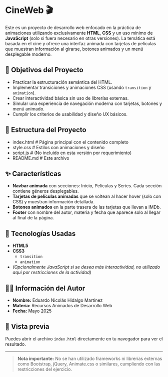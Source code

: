 # CineWeb 🎬

Este es un proyecto de desarrollo web enfocado en la práctica de animaciones utilizando exclusivamente **HTML**, **CSS** y un uso mínimo de **JavaScript** (solo si fuera necesario en otras versiones). La temática está basada en el cine y ofrece una interfaz animada con tarjetas de películas que muestran información al girarse, botones animados y un menú desplegable moderno.

## 🎯 Objetivos del Proyecto

- Practicar la estructuración semántica del HTML.
- Implementar transiciones y animaciones CSS (usando `transition` y `animation`).
- Crear interactividad básica sin uso de librerías externas.
- Simular una experiencia de navegación moderna con tarjetas, botones y menú animado.
- Cumplir los criterios de usabilidad y diseño UX básicos.

## 📁 Estructura del Proyecto

- index.html # Página principal con el contenido completo
- style.css # Estilos con animaciones y diseño
- script.js # (No incluido en esta versión por requerimiento)
- README.md # Este archivo

## ✨ Características

- **Navbar animada** con secciones: Inicio, Películas y Series. Cada sección contiene géneros desplegables.
- **Tarjetas de películas animadas** que se voltean al hacer hover (solo con CSS) y muestran información detallada.
- **Botones animados** en la parte trasera de las tarjetas que llevan a IMDb.
- **Footer** con nombre del autor, materia y fecha que aparece solo al llegar al final de la página.

## 🧪 Tecnologías Usadas

- **HTML5**
- **CSS3**
  - `transition`
  - `animation`
- *(Opcionalmente JavaScript si se desea más interactividad, no utilizado aquí por restricciones de la actividad)*

## 👨‍🎓 Información del Autor

- **Nombre:** Eduardo Nicolás Hidalgo Martínez  
- **Materia:** Recursos Animados de Desarrollo Web  
- **Fecha:** Mayo 2025

## 🔗 Vista previa

Puedes abrir el archivo `index.html` directamente en tu navegador para ver el resultado.

---

> **Nota importante:** No se han utilizado frameworks ni librerías externas como Bootstrap, jQuery, Animate.css o similares, cumpliendo con las restricciones del ejercicio.

